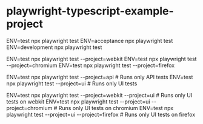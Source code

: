 # playwright-typescript-example-project


ENV=test npx playwright test
ENV=acceptance npx playwright test
ENV=development npx playwright test


ENV=test npx playwright test --project=webkit
ENV=test npx playwright test --project=chromium
ENV=test npx playwright test --project=firefox


ENV=test npx playwright test --project=api   # Runs only API tests
ENV=test npx playwright test --project=ui    # Runs only UI tests


ENV=test npx playwright test --project=webkit --project=ui  # Runs only UI tests on webkit
ENV=test npx playwright test --project=ui --project=chromium # Runs only UI tests on chromium
ENV=test npx playwright test --project=ui --project=firefox # Runs only UI tests on firefox

